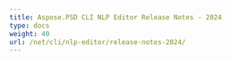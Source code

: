 ```yaml
---
title: Aspose.PSD CLI NLP Editor Release Notes - 2024
type: docs
weight: 40
url: /net/cli/nlp-editor/release-notes-2024/
---
```



